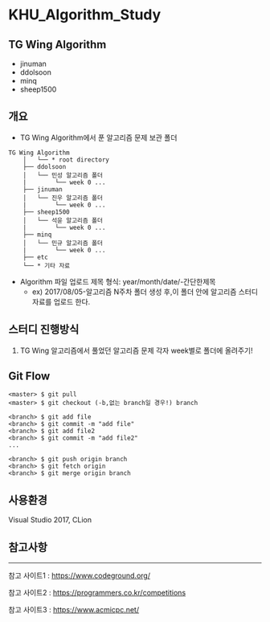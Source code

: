 ﻿# KHU_Algorithm_Study
## TG Wing Algorithm
- jinuman
- ddolsoon
- minq
- sheep1500

## 개요
- TG Wing Algorithm에서 푼 알고리즘 문제 보관 폴더
```
TG Wing Algorithm
    │   └── * root directory
    ├── ddolsoon
    │   └── 민성 알고리즘 폴더
    |        └── week 0 ...
    ├── jinuman
    │   └── 진우 알고리즘 폴더
    |        └── week 0 ...
    ├── sheep1500
    │   └── 석윤 알고리즘 폴더
    |        └── week 0 ...
    ├── minq
    │   └── 민규 알고리즘 폴더
    |        └── week 0 ...
    ├── etc
	└── * 기타 자료

```
* Algorithm 파일 업로드 제목 형식: year/month/date/-간단한제목
	* ex) 2017/08/05-알고리즘 N주차 폴더 생성 후,이 폴더 안에 알고리즘 스터디 자료를 업로드 한다.

## 스터디 진행방식
1. TG Wing 알고리즘에서 풀었던 알고리즘 문제 각자 week별로 폴더에 올려주기!



## Git Flow

```
<master> $ git pull
<master> $ git checkout (-b,없는 branch일 경우!) branch

<branch> $ git add file
<branch> $ git commit -m "add file"
<branch> $ git add file2
<branch> $ git commit -m "add file2"
...

<branch> $ git push origin branch
<branch> $ git fetch origin
<branch> $ git merge origin branch
```

## 사용환경
Visual Studio 2017, CLion

## 참고사항
----
참고 사이트1 : https://www.codeground.org/

참고 사이트2 : https://programmers.co.kr/competitions

참고 사이트3 : https://www.acmicpc.net/

